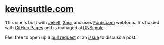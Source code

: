 [kevinsuttle.com](kevinsuttle.com)
===

This site is built with [Jekyll](http://jekyllrb.com), [Sass](http://sass-lang.com) and uses [Fonts.com](http://fonts.com) webfonts. It's hosted with [GitHub Pages](http://pages.github.com) and is managed at [DNSimple](http://dnsimple.com).

Feel free to open up a [pull request](https://github.com/kevinSuttle/kevinsuttle.github.io/pulls) or an [issue](https://github.com/kevinSuttle/kevinsuttle.github.io/issues) to discuss a post.
